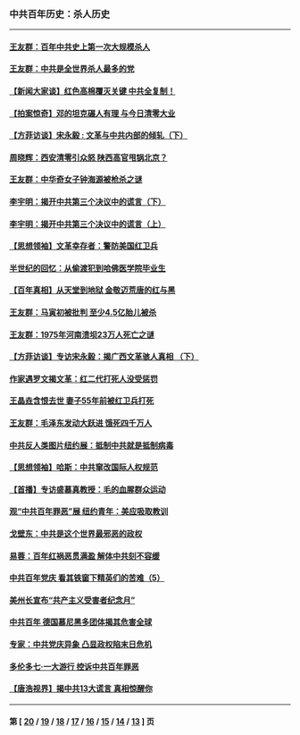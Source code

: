 ### 中共百年历史：杀人历史
---
#### [王友群：百年中共史上第一次大规模杀人](../../pages/nf1176106/n13863785.md?11170430) 
#### [王友群：中共是全世界杀人最多的党](../../pages/nf1176106/n13860689.md?11170430) 
#### [【新闻大家谈】红色高棉覆灭关键 中共全复制！](../../pages/nf1176106/n13850222.md?11170430) 
#### [【拍案惊奇】邓的坦克碾人有理 与今日清零大业](../../pages/nf1176106/n13729574.md?11170430) 
#### [【方菲访谈】宋永毅 : 文革与中共内部的倾轧（下）](../../pages/nf1176106/n13486836.md?11170430) 
#### [周晓辉：西安清零引众怒 陕西高官甩锅北京？](../../pages/nf1176106/n13484627.md?11170430) 
#### [王友群：中华奇女子钟海源被枪杀之谜](../../pages/nf1176106/n13430555.md?11170430) 
#### [李宇明：揭开中共第三个决议中的谎言（下）](../../pages/nf1176106/n13389389.md?11170430) 
#### [李宇明：揭开中共第三个决议中的谎言（上）](../../pages/nf1176106/n13388697.md?11170430) 
#### [【思想领袖】文革幸存者：警防美国红卫兵](../../pages/nf1176106/n13339289.md?11170430) 
#### [半世纪的回忆：从偷渡犯到哈佛医学院毕业生](../../pages/nf1176106/n13345328.md?11170430) 
#### [【百年真相】从天堂到地狱 金敬迈荒唐的红与黑](../../pages/nf1176106/n13336995.md?11170430) 
#### [王友群：马寅初被批判 至少4.5亿胎儿被杀](../../pages/nf1176106/n13260313.md?11170430) 
#### [王友群：1975年河南溃坝23万人死亡之谜](../../pages/nf1176106/n13231576.md?11170430) 
#### [【方菲访谈】专访宋永毅：揭广西文革骇人真相 （下）](../../pages/nf1176106/n13209074.md?11170430) 
#### [作家遇罗文揭文革：红二代打死人没受惩罚](../../pages/nf1176106/n13205254.md?11170430) 
#### [王晶垚含恨去世 妻子55年前被红卫兵打死](../../pages/nf1176106/n13203590.md?11170430) 
#### [王友群：毛泽东发动大跃进 饿死四千万人](../../pages/nf1176106/n13177158.md?11170430) 
#### [中共反人类图片纽约展：抵制中共就是抵制病毒](../../pages/nf1176106/n13115371.md?11170430) 
#### [【思想领袖】哈斯：中共窜改国际人权规范](../../pages/nf1176106/n13053647.md?11170430) 
#### [【首播】专访盛慕真教授：毛的血腥群众运动](../../pages/nf1176106/n13091782.md?11170430) 
#### [观“中共百年罪恶”展 纽约青年：美应吸取教训](../../pages/nf1176106/n13085246.md?11170430) 
#### [戈壁东：中共是这个世界最邪恶的政权](../../pages/nf1176106/n13085641.md?11170430) 
#### [易蓉：百年红祸恶贯满盈 解体中共刻不容缓](../../pages/nf1176106/n13084455.md?11170430) 
#### [中共百年党庆 看其铁窗下精英们的苦难（5）](../../pages/nf1176106/n13076766.md?11170430) 
#### [美州长宣布“共产主义受害者纪念月”](../../pages/nf1176106/n13074024.md?11170430) 
#### [中共百年 德国慕尼黑多团体揭其危害全球](../../pages/nf1176106/n13068873.md?11170430) 
#### [专家：中共党庆异象 凸显政权陷末日危机](../../pages/nf1176106/n13067084.md?11170430) 
#### [多伦多七·一大游行 控诉中共百年罪恶](../../pages/nf1176106/n13062043.md?11170430) 
#### [【唐浩视界】揭中共13大谎言 真相惊醒你](../../pages/nf1176106/n13065208.md?11170430) 

---
#### 第 [ [20](./20.md?11170430) / [19](./19.md?11170430) / [18](./18.md?11170430) / [17](./17.md?11170430) / [16](./16.md?11170430) / [15](./15.md?11170430) / [14](./14.md?11170430) / [13](./13.md?11170430) ] 页
